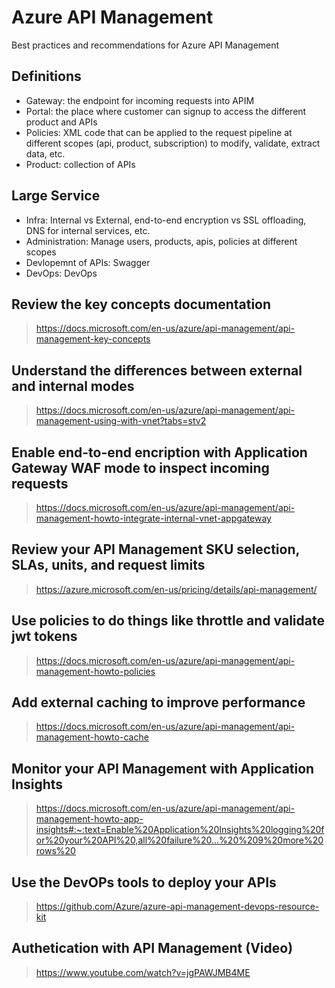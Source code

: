 # Azure API Management

Best practices and recommendations for Azure API Management


## Definitions

- Gateway: the endpoint for incoming requests into APIM
- Portal: the place where customer can signup to access the different product and APIs
- Policies: XML code that can be applied to the request pipeline at different scopes (api, product, subscription) to modify, validate, extract data, etc.
- Product: collection of APIs

## Large Service

- Infra: Internal vs External, end-to-end encryption vs SSL offloading, DNS for internal services, etc.
- Administration: Manage users, products, apis, policies at different scopes
- Devlopemnt of APIs: Swagger
- DevOps: DevOps

## Review the key concepts documentation

> https://docs.microsoft.com/en-us/azure/api-management/api-management-key-concepts

## Understand the differences between external and internal modes

> https://docs.microsoft.com/en-us/azure/api-management/api-management-using-with-vnet?tabs=stv2

## Enable end-to-end encription with Application Gateway WAF mode to inspect incoming requests

> https://docs.microsoft.com/en-us/azure/api-management/api-management-howto-integrate-internal-vnet-appgateway

## Review your API Management SKU selection, SLAs, units, and request limits

> https://azure.microsoft.com/en-us/pricing/details/api-management/

## Use policies to do things like throttle and validate jwt tokens

> https://docs.microsoft.com/en-us/azure/api-management/api-management-howto-policies

## Add external caching to improve performance

> https://docs.microsoft.com/en-us/azure/api-management/api-management-howto-cache

## Monitor your API Management with Application Insights

> https://docs.microsoft.com/en-us/azure/api-management/api-management-howto-app-insights#:~:text=Enable%20Application%20Insights%20logging%20for%20your%20API%20,all%20failure%20...%20%209%20more%20rows%20

## Use the DevOPs tools to deploy your APIs

> https://github.com/Azure/azure-api-management-devops-resource-kit

## Authetication with API Management (Video)

> https://www.youtube.com/watch?v=jgPAWJMB4ME
